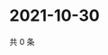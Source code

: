 # 2021-10-30

共 0 条

<!-- BEGIN WEIBO -->
<!-- 最后更新时间 Sat Oct 30 2021 22:07:50 GMT+0800 (China Standard Time) -->

<!-- END WEIBO -->
